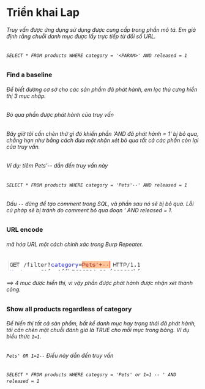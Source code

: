 # Triển khai Lap
 ###### Truy vấn được ứng dụng sử dụng được cung cấp trong phần mô tả. Em giả định rằng chuỗi danh mục được lấy trực tiếp từ đối số URL.
 ###### `SELECT * FROM products WHERE category = '<PARAM>' AND released = 1`
 ### Find a baseline
###### Để biết đường cơ sở cho các sản phẩm đã phát hành, em lọc thú cưng hiển thị 3 mục nhập.
###### Bỏ qua phần được phát hành của truy vấn
###### Bây giờ tôi cần chèn thứ gì đó khiến phần 'AND đã phát hành = 1' bị bỏ qua, chẳng hạn như bằng cách đưa một nhận xét bỏ qua tất cả các phần còn lại của truy vấn.
###### Ví dụ: tiêm Pets'-- dẫn đến truy vấn này
###### `SELECT * FROM products WHERE category = 'Pets'--' AND released = 1`
###### Dấu `--` dùng để tạo comment trong SQL, và phần sau nó sẽ bị bỏ qua. Lỗi cú pháp sẽ bị tránh do comment bỏ qua đoạn ' AND released = 1.
### URL encode
###### mã hóa URL một cách chính xác trong Burp Repeater.
![alt text](image-1.png)
###### ==> 4 mục được hiển thị, vì vậy phần được phát hành được nhận xét thành công.
### Show all products regardless of category
###### Để hiển thị tất cả sản phẩm, bất kể danh mục hay trạng thái đã phát hành, tôi cần chèn một chuỗi đánh giá là TRUE cho mỗi mục trong bảng. Ví dụ biểu thức `1=1`.
###### `Pets' OR 1=1--` Điều này dẫn đến truy vấn
###### `SELECT * FROM products WHERE category = 'Pets' or 1=1 -- ' AND released = 1`











